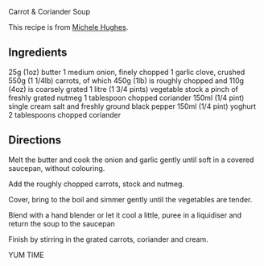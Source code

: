 Carrot & Coriander Soup 

This recipe is from [Michele Hughes](https://twitter.com/ManyHues).

## Ingredients

25g (1oz) butter
1 medium onion, finely chopped
1 garlic clove, crushed
550g (1 1/4lb) carrots, of which 450g (1lb) is roughly chopped and 110g (4oz) is coarsely grated
1 litre (1 3/4 pints) vegetable stock
a pinch of freshly grated nutmeg
1 tablespoon chopped coriander
150ml (1/4 pint) single cream
salt and freshly ground black pepper
150ml (1/4 pint) yoghurt
2 tablespoons chopped coriander

## Directions

Melt the butter and cook the onion and garlic gently until soft in a covered saucepan, without colouring. 

Add the roughly chopped carrots, stock and nutmeg. 

Cover, bring to the boil and simmer gently until the vegetables are tender. 

Blend with a hand blender or let it cool a little, puree in a liquidiser and return the soup to the saucepan 

Finish by stirring in the grated carrots, coriander and cream. 

YUM TIME
